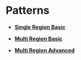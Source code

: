 # Patterns

- [**Single Region Basic**](patterns/single-region-basic.md)

- [**Multi Region Basic**](patterns/multi-region-basic.md)

- [**Multi Region Advanced**](patterns/multi-region-advanced.md)
